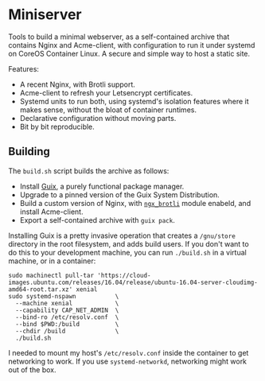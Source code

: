 # Miniserver

Tools to build a minimal webserver, as a self-contained archive that contains
Nginx and Acme-client, with configuration to run it under systemd on CoreOS
Container Linux. A secure and simple way to host a static site.

Features:

 * A recent Nginx, with Brotli support.
 * Acme-client to refresh your Letsencrypt certificates.
 * Systemd units to run both, using systemd's isolation features where it makes
   sense, without the bloat of container runtimes.
 * Declarative configuration without moving parts.
 * Bit by bit reproducible.

## Building

The `build.sh` script builds the archive as follows:

 * Install [Guix][guix], a purely functional package manager.
 * Upgrade to a pinned version of the Guix System Distribution.
 * Build a custom version of Nginx, with [`ngx_brotli`][ngx-brotli] module
   enabeld, and install Acme-client.
 * Export a self-contained archive with `guix pack`.

[guix]:       https://www.gnu.org/software/guix/
[ngx-brotli]: https://github.com/google/ngx_brotli

Installing Guix is a pretty invasive operation that creates a `/gnu/store`
directory in the root filesystem, and adds build users. If you don't want to do
this to your development machine, you can run `./build.sh` in a virtual machine,
or in a container:

    sudo machinectl pull-tar 'https://cloud-images.ubuntu.com/releases/16.04/release/ubuntu-16.04-server-cloudimg-amd64-root.tar.xz' xenial
    sudo systemd-nspawn           \
      --machine xenial            \
      --capability CAP_NET_ADMIN  \
      --bind-ro /etc/resolv.conf  \
      --bind $PWD:/build          \
      --chdir /build              \
      ./build.sh

I needed to mount my host's `/etc/resolv.conf` inside the container to get
networking to work. If you use `systemd-networkd`, networking might work out
of the box.
